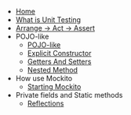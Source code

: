 - [Home](README.md)
- [What is Unit Testing](What_is_Unit_Testing.md)
- [Arrange -> Act -> Assert](Arrange_Act_Assert.md)
- POJO-like
  - [POJO-like](/POJO_like/POJO_like.md)
  - [Explicit Constructor](/POJO_like/Explicit_Constructor.md)
  - [Getters And Setters](/POJO_like/Getters_and_Setters.md)
  - [Nested Method](/POJO_like/Nested_Method.md)
- How use Mockito
  - [Starting Mockito](/How_use_Mockito/Starting_Mockito.md)
- Private fields and Static methods
  - [Reflections](/Private_fields_and_Static_methods/Reflections.md)